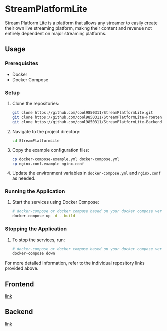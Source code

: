 # StreamPlatformLite
Stream Platform Lite is a platform that allows any streamer to easily create their own live streaming platform, making their content and revenue not entirely dependent on major streaming platforms.

## Usage

### Prerequisites
- Docker
- Docker Compose

### Setup

1. Clone the repositories:
    ```sh
    git clone https://github.com/cool9850311/StreamPlatformLite.git
    git clone https://github.com/cool9850311/StreamPlatformLite-Frontend.git
    git clone https://github.com/cool9850311/StreamPlatformLite-Backend.git
    ```

2. Navigate to the project directory:
    ```sh
    cd StreamPlatformLite
    ```

3. Copy the example configuration files:
    ```sh
    cp docker-compose-example.yml docker-compose.yml
    cp nginx.conf.example nginx.conf
    ```

4. Update the environment variables in `docker-compose.yml` and `nginx.conf` as needed.

### Running the Application

1. Start the services using Docker Compose:
    ```sh
    # docker-compose or docker compose based on your docker compose version
    docker-compose up -d --build
    ```

### Stopping the Application

1. To stop the services, run:
    ```sh
    # docker-compose or docker compose based on your docker compose version
    docker-compose down
    ```

For more detailed information, refer to the individual repository links provided above.

## Frontend
[link](https://github.com/cool9850311/StreamPlatformLite-Frontend)

## Backend
[link](https://github.com/cool9850311/StreamPlatformLite-Backend)
